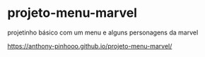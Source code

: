 # projeto-menu-marvel
projetinho básico com um menu e alguns personagens da marvel

https://anthony-pinhooo.github.io/projeto-menu-marvel/
